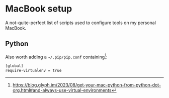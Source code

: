 # MacBook setup

A not-quite-perfect list of scripts used to configure tools on my personal MacBook.

## Python

Also worth adding a `~/.pip/pip.conf` containing[^1]:

```bash
[global]
require-virtualenv = true
```

[^1]: https://blog.glyph.im/2023/08/get-your-mac-python-from-python-dot-org.html#and-always-use-virtual-environments 
